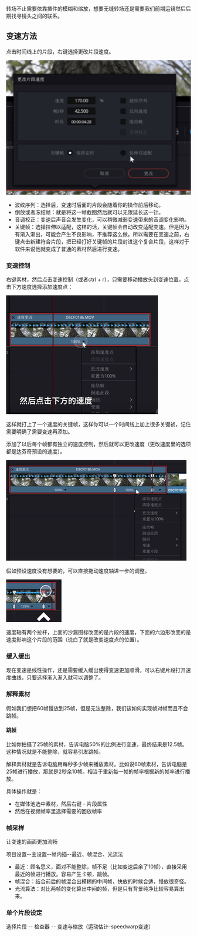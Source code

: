 转场不止需要依靠插件的模糊和缩放，想要无缝转场还是需要我们前期运镜然后后期找寻镜头之间的联系。

## 变速方法

点击时间线上的片段，右键选择更改片段速度。

![](./images/052612.png)

- 波纹序列：选择后，变速时后面的片段会随着你的操作前后移动。
- 倒放或者冻结帧：就是将这一帧截图然后就可以无限延长这一针。
- 音调校正：变速后声音会发生变化，可以稍微减弱变速带来的音调变化影响。
- 关键帧：选择拉伸以适配，这样的话，关键帧会自动改变适配变速。但是因为有渐入渐出，可能会产生不良影响，不推荐这么做。所以需要在变速之前，右键点击新建符合片段，把已经打好关键帧的片段封进这个复合片段，这样对于软件来说他就变成了普通的素材然后进行变速。

### 变速控制

右键素材，然后点击变速控制（或者ctrl + r），只需要移动播放头到变速位置，点击下方速度选择添加速度点：

![](./images/052701.png)

这样就打上了一个速度的关键帧，这样你可以一个时间线上加上很多关键祯，记住需要明确了需要变速再添加。

添加了以后每个帧都有独立的速度控制，然后就可以更改速度（更改速度里的选项都是达芬奇预设的速度）。

![](./images/053001.png)

假如预设速度没有想要的，可以直接拖动速度轴进一步的调整。

![](./images/053002.png)

速度轴有两个拉杆，上面的沙漏图标改变的是片段的速度，下面的六边形改变的是速度影响这个片段的范围（说白了就是改变速度点的位置）。

### 缓入缓出

现在变速是线性操作，还是需要缓入缓出使得变速更加顺滑。可以右键片段打开速度曲线，只要选择渐入渐入就可以调整了。

### 解释素材

假如我们想把60帧慢放到25帧，但是无法整除，我们该如何实现帧对帧而且不会跳帧。

#### 跳帧

比如你拍摄了25帧的素材，告诉电脑50%的比例进行变速，最终结果是12.5帧。这种情况就是不能整除，就容易引发跳帧。

解释素材就是告诉电脑用每秒多少帧来播放素材。比如说60帧素材，告诉电脑是25帧进行播放，那就是2秒余10帧。相当于重新每一帧的帧率根据新的帧率进行播放。

具体操作就是：

- 在媒体池选中素材，然后右键 - 片段属性
- 然后在视频帧率里选择需要的回放帧率

### 帧采样

让变速的画面更加流畅

项目设置--主设置--帧内插--最近、帧混合、光流法

- 最近：顾名思义，面对不能整除，帧不足（比如变速后余了10帧），直接采用最近的帧进行播放。容易产生卡顿，跳帧。
- 帧混合：结合前后的帧混合出模糊的中间帧，快放的时候合适，慢放很奇怪。
- 光流算法：对比两帧的变化算出中间的帧，但是只有背景纯净比较容易算出来。

### 单个片段设定

选择片段 -- 检查器 -- 变速与缩放（运动估计-speedwarp变速）
